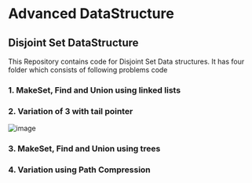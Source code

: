 # Advanced DataStructure 

## Disjoint Set DataStructure

This Repository contains code for Disjoint Set Data structures. It has four folder which consists of following problems code

### 1. MakeSet, Find and Union using linked lists
### 2. Variation of 3 with tail pointer
![image](https://media.geeksforgeeks.org/wp-content/uploads/Linked_List_representation_of_Disjoint_Set_Data_Structures_3.jpg)
### 3. MakeSet, Find and Union using trees
### 4. Variation using Path Compression
